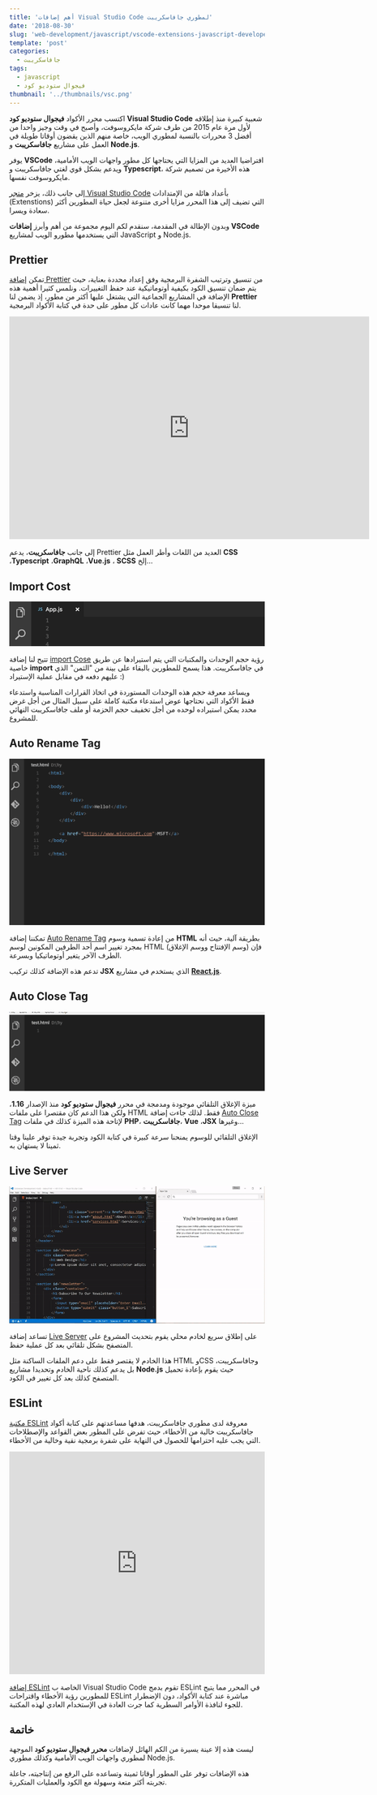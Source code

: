 ```yaml
---
title: 'أهم إضافات Visual Studio Code لمطوري جافاسكريبت'
date: '2018-08-30'
slug: 'web-development/javascript/vscode-extensions-javascript-developers'
template: 'post'
categories:
  - جافاسكريبت
tags:
  - javascript
  - فيجوال ستوديو كود
thumbnail: '../thumbnails/vsc.png'
---
```


اكتسب محرر الأكواد **فيجوال ستوديو كود** **Visual Studio Code** شعبية كبيرة منذ إطلاقه لأول مرة عام 2015 من طرف شركة مايكروسوفت، وأصبح في وقت وجيز واحدا من أفضل 3 محررات بالنسبة لمطوري الويب، خاصة منهم الذين يقضون أوقاتا طويلة في العمل على مشاريع **جافاسكريبت** و **Node.js**.

يوفر **VSCode** افتراضيا العديد من المزايا التي يحتاجها كل مطور واجهات الويب الأمامية، ويدعم بشكل قوي لغتي جافاسكريبت و **Typescript**، هذه الأخيرة من تصميم شركة مايكروسوفت نفسها.

إلى جانب ذلك، يزخر [متجر Visual Studio Code](https://marketplace.visualstudio.com/vscode) بأعداد هائلة من الإمتدادات (Extenstions) التي تضيف إلى هذا المحرر مزايا أخرى متنوعة لجعل حياة المطورين أكثر سعادة ويسرا.

وبدون الإطالة في المقدمة، سنقدم لكم اليوم مجموعة من أهم وأبرز **إضافات VSCode** التي يستخدمها مطورو الويب لمشاريع JavaScript و Node.js.

## Prettier

تمكن [إضافة Prettier](https://marketplace.visualstudio.com/items?itemName=esbenp.prettier-vscode) من تنسيق وترتيب الشفرة البرمجية وفق إعداد محددة بعناية، حيث يتم ضمان تنسيق الكود بكيفية أوتوماتيكية عند حفظ التغييرات. ونلمس كثيرا أهمية هذه الإضافة في المشاريع الجماعية التي يشتغل عليها أكثر من مطور، إذ يضمن لنا **Prettier** لنا تنسيقا موحدا مهما كانت عادات كل مطور على حدة في كتابة الأكواد البرمجية.

<iframe width="710" height="439" src="https://www.youtube-nocookie.com/embed/YIvjKId9m2c?rel=0&amp;controls=0&amp;showinfo=0" frameborder="0" allow="autoplay; encrypted-media" allowfullscreen="allowfullscreen"></iframe>

إلى جانب **جافاسكريبت**، يدعم Prettier العديد من اللغات وأطر العمل مثل **CSS** ،**Typescript** ،**GraphQL** ،**Vue.js** ، **SCSS** إلخ...

## Import Cost

[![إضافة Import Cose لمحرر فيجوال ستوديو كود](../images/vscode-import-cost.gif)](../images/vscode-import-cost.gif)

تتيح لنا إضافة [import Cose](https://marketplace.visualstudio.com/items?itemName=wix.vscode-import-cost) رؤية حجم الوحدات والمكتبات التي يتم استيرادها عن طريق خاصية **import** في جافاسكريبت. هذا يسمح للمطورين بالبقاء على بينة من "الثمن" الذي عليهم دفعه في مقابل عملية الإستيراد :)

ويساعد معرفة حجم هذه الوحدات المستوردة في اتخاذ القرارات المناسبة واستدعاء فقط الأكواد التي نحتاجها عوض استدعاء مكتبة كاملة على سبيل المثال من أجل غرض محدد يمكن استيراده لوحده من أجل تخفيف حجم الحزمة أو ملف جافاسكريبت النهائي للمشروع.

## Auto Rename Tag

[![](../images/vscode-auto-rename-tag-1.gif)](../images/vscode-auto-rename-tag-1.gif)

تمكننا إضافة [Auto Rename Tag](https://marketplace.visualstudio.com/items?itemName=formulahendry.auto-rename-tag) من إعادة تسمية وسوم **HTML** بطريقة آلية، حيث أنه بمجرد تغيير اسم أحد الطرفين المكونين لوسم HTML (وسم الإفتتاح ووسم الإغلاق) فإن الطرف الآخر يتغير أوتوماتيكيا وبسرعة.

تدعم هذه الإضافة كذلك تركيب **JSX** الذي يستخدم في مشاريع [**React.js**](https://www.tutomena.com/web-development/javascript/react-javascript-library/).

## Auto Close Tag

[![](../images/vscode-auto-close-tag-1.gif)](../images/vscode-auto-close-tag-1.gif)

ميزة الإغلاق التلقائي موجودة ومدمجة في محرر **فيجوال ستوديو كود** منذ الإصدار **1.16**، ولكن هذا الدعم كان مقتصرا على ملفات HTML فقط. لذلك جاءت إضافة [Auto Close Tag](https://marketplace.visualstudio.com/items?itemName=formulahendry.auto-close-tag) لإتاحة هذه الميزة كذلك في ملفات **PHP**، **جافاسكريبت**، **Vue** ،**JSX** وغيرها...

الإغلاق التلقائي للوسوم يمنحنا سرعة كبيرة في كتابة الكود وتجربة جيدة توفر علينا وقتا ثمينا لا يستهان به.

## Live Server

[![](../images/vscode-live-server.gif)](../images/vscode-live-server.gif)

تساعد إضافة [Live Server](https://marketplace.visualstudio.com/items?itemName=ritwickdey.LiveServer) على إطلاق سريع لخادم محلي يقوم بتحديث المشروع على المتصفح بشكل تلقائي بعد كل عملية حفظ.

هذا الخادم لا يقتصر فقط على دعم الملفات الساكنة مثل HTML وCSS وجافاسكريبت، بل يدعم كذلك ناحية الخادم وتحديدا مشاريع **Node.js** حيث يقوم بإعادة تحميل المتصفح كذلك بعد كل تغيير في الكود.

## ESLint

[مكتبة ESLint](https://eslint.org/) معروفة لدى مطوري جافاسكريبت، هدفها مساعدتهم على كتابة أكواد جافاسكريبت خالية من الأخطاء، حيث تفرض على المطور بعض القواعد والإصطلاحات التي يجب عليه احترامها للحصول في النهاية على شفرة برمجية نقية وخالية من الأخطاء.

<iframe width="100%" height="439" src="https://www.youtube.com/embed/hppJw2REb8g?rel=0&amp;controls=0&amp;showinfo=0" frameborder="0" allow="autoplay; encrypted-media" allowfullscreen="allowfullscreen"><span data-mce-type="bookmark" style="display: inline-block; width: 0px; overflow: hidden; line-height: 0;" class="mce_SELRES_start">﻿</span></iframe>

[إضافة ESLint](https://marketplace.visualstudio.com/items?itemName=dbaeumer.vscode-eslint) الخاصة ب Visual Studio Code تقوم بدمج ESLint في المحرر مما يتيح للمطورين رؤية الأخطاء واقتراحات ESLint مباشرة عند كتابة الأكواد، دون الإضطرار للجوء لنافذة الأوامر السطرية كما جرت العادة في الإستخدام العادي لهذه المكتبة.

## خاتمة

ليست هذه إلا عينة يسيرة من الكم الهائل لإضافات **محرر فيجوال ستوديو كود** الموجهة لمطوري واجهات الويب الأمامية وكذلك مطوري Node.js.

هذه الإضافات توفر على المطور أوقاتا ثمينة وتساعده على الرفع من إنتاجيته، جاعلة تجربته أكثر متعة وسهولة مع الكود والعمليات المتكررة.
